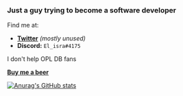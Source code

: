 ### Just a guy trying to become a software developer

Find me at:
- [__Twitter__](https://twitter.com/Mati_isra?s=09) _(mostly unused)_
- __Discord:__ `El_isra#4175`

I don't help OPL DB fans


[__Buy me a beer__](https://www.paypal.com/paypalme/ElisraPS2)

[![Anurag's GitHub stats](https://github-readme-stats.vercel.app/api?username=israpps&theme=github_dark&title_color=ff6800)](https://github.com/anuraghazra/github-readme-stats)
